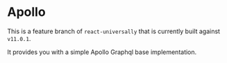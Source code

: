 # Apollo

This is a feature branch of `react-universally` that is currently built against `v11.0.1`.

It provides you with a simple Apollo Graphql base implementation.
